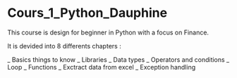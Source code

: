 # Cours_1_Python_Dauphine

This course is design for beginner in Python with a focus on Finance.


It is devided into 8 differents chapters : 

_ Basics things to know
_ Libraries
_ Data types 
_ Operators and conditions
_ Loop
_ Functions
_ Exctract data from excel
_ Exception handling 

